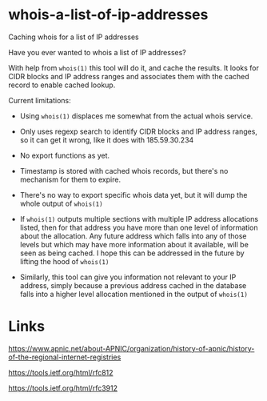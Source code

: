 # whois-a-list-of-ip-addresses
Caching whois for a list of IP addresses

Have you ever wanted to whois a list of IP addresses?

With help from `whois(1)` this tool will do it, and cache the results. It looks
for CIDR blocks and IP address ranges and associates them with the cached record
to enable cached lookup.

Current limitations:

* Using `whois(1)` displaces me somewhat from the actual whois service.

* Only uses regexp search to identify CIDR blocks and IP address ranges, so it
  can get it wrong, like it does with 185.59.30.234

* No export functions as yet.

* Timestamp is stored with cached whois records, but there's no mechanism for
  them to expire.

* There's no way to export specific whois data yet, but it will dump the whole
  output of `whois(1)`

* If `whois(1)` outputs multiple sections with multiple IP address allocations
  listed, then for that address you have more than one level of information
  about the allocation. Any future address which falls into any of those levels
  but which may have more information about it available, will be seen as being
  cached. I hope this can be addressed in the future by lifting the hood of
  `whois(1)`

* Similarly, this tool can give you information not relevant to your IP address,
  simply because a previous address cached in the database falls into a higher
  level allocation mentioned in the output of `whois(1)`

# Links

https://www.apnic.net/about-APNIC/organization/history-of-apnic/history-of-the-regional-internet-registries

https://tools.ietf.org/html/rfc812

https://tools.ietf.org/html/rfc3912
